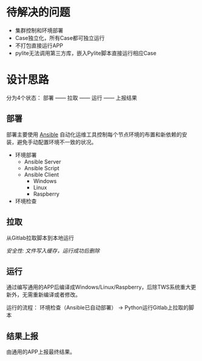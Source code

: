 # 待解决的问题

- 集群控制和环境部署
- Case独立化，所有Case都可独立运行
- 不打包直接运行APP
- pylite无法调用第三方库，嵌入Pylite脚本直接运行相应Case

# 设计思路

分为4个状态：
部署 —— 拉取 —— 运行 —— 上报结果

## 部署

部署主要使用 [Ansible](https://github.com/ansible/ansible) 自动化运维工具控制每个节点环境的布置和新依赖的安装，避免手动配置环境不一致的状况。

- 环境部署
    - Ansible Server
    - Ansible Script
    - Ansible Client
        - Windows
        - Linux
        - Raspberry
- 环境检查

## 拉取

从Gitlab拉取脚本到本地运行

*安全性: 文件写入缓存，运行成功后删除*

## 运行

通过编写通用的APP后编译成Windows/Linux/Raspberry，后除TWS系统重大更新外，无需重新编译或者修改。

运行的流程：
环境检查（Ansible已自动部署） ->  Python运行Gitlab上拉取的脚本

## 结果上报

由通用的APP上报最终结果。
